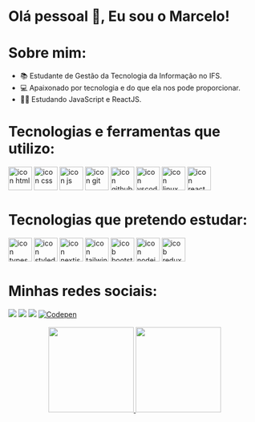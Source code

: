 <h1 align="left">Olá pessoal 👋, Eu sou o Marcelo!</h1>

# Sobre mim:
- 📚 Estudante de Gestão da Tecnologia da Informação no IFS.
- 💻 Apaixonado por tecnologia e do que ela nos pode proporcionar.
- 👨‍💻 Estudando JavaScript e ReactJS.

# Tecnologias e ferramentas que utilizo:
<div>
      <img src="https://skillicons.dev/icons?i=html" width="47px" alt="icon html"/>
      <img src="https://skillicons.dev/icons?i=css" width="47px" alt="icon css"/>
      <img src="https://skillicons.dev/icons?i=js" width="47px" alt="icon js"/>
      <img src="https://skillicons.dev/icons?i=git" width="47px" alt="icon git"/>
      <img src="https://skillicons.dev/icons?i=github" width="47px" alt="icon github"/>
      <img src="https://skillicons.dev/icons?i=vscode" width="47px" alt="icon vscode"/>
      <img src="https://skillicons.dev/icons?i=linux" width="47px" alt="icon linux"/>
      <img src="https://skillicons.dev/icons?i=react" width="47px" alt="icon react"/>
</div>
  
# Tecnologias que pretendo estudar:
<div>
    <img src="https://skillicons.dev/icons?i=ts" width="47px" alt="icon typescript"/>
    <img src="https://skillicons.dev/icons?i=styledcomponents" width="47px" alt="icon styledcomponents"/>
    <img src="https://skillicons.dev/icons?i=nextjs" width="47px" alt="icon nextjs"/>
    <img src="https://skillicons.dev/icons?i=tailwind" width="47px" alt="icon tailwind"/>
    <img src="https://skillicons.dev/icons?i=bootstrap" width="47px" alt="icob bootstrap"/>
    <img src="https://skillicons.dev/icons?i=nodejs" width="47px" alt="icon nodejs"/>
    <img src="https://skillicons.dev/icons?i=redux" width="47px" alt="icob redux"/>
</div>

# Minhas redes sociais:
<div>
  <a href="https://br.linkedin.com/in/marcelo-henrique-d%C3%B3ria-figueiredo-018518187" target="_blank"><img src="https://img.shields.io/badge/-LinkedIn-%230077B5?style=for-the-badge&logo=linkedin&logoColor=white" target="_blank"></a>
  <a href = "mailto:marchenrique99@gmail.com"><img src="https://img.shields.io/badge/-Gmail-%23333?style=for-the-badge&logo=gmail&logoColor=white" target="_blank"></a>
  <a href="https://www.instagram.com/_marcelo.f/?hl=pt-br/" target="_blank"><img src="https://img.shields.io/badge/-Instagram-%23E4405F?style=for-the-badge&logo=instagram&logoColor=white" target="_blank"></a> 
 <a href="https://codepen.io/marcelo-f" target="_blank"><img src="https://img.shields.io/badge/Codepen-000000?style=for-the-badge&logo=codepen&logoColor=white" alt="Codepen" /></a>
</div> </br>

<div align="center">
  <a href="https://github.com/MarceloHenriqueDoriaFigueiredo">
  <img height="170em" src="https://github-readme-stats.vercel.app/api?username=MarceloHenriqueDoriaFigueiredo&show_icons=true&theme=github_dark&include_all_commits=true&count_private=true"/>
  <img height="170em"src="https://github-readme-stats.vercel.app/api/top-langs/?username=MarceloHenriqueDoriaFigueiredo&layout=compact&langs_count=7&theme=github_dark"/>
</div>
